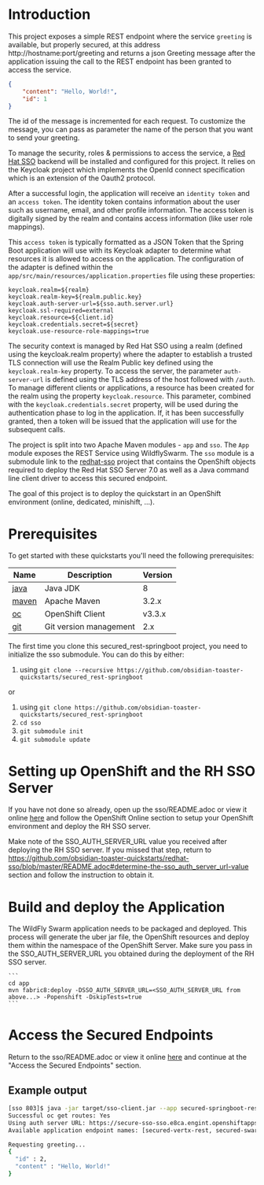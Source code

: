 # Introduction

This project exposes a simple REST endpoint where the service `greeting` is available, but properly secured, at this address
http://hostname:port/greeting and returns a json Greeting message after the application issuing the call to the REST endpoint
has been granted to access the service.

```json
{
    "content": "Hello, World!",
    "id": 1
}
```

The id of the message is incremented for each request. To customize the message, you can pass as parameter the name of the
person that you want to send your greeting.

To manage the security, roles & permissions to access the service, a [Red Hat SSO](https://access.redhat.com/documentation/en/red-hat-single-sign-on/7.0/securing-applications-and-services-guide/securing-applications-and-services-guide) backend will be installed and configured for this project.
It relies on the Keycloak project which implements the OpenId connect specification which is an extension of the Oauth2 protocol.

After a successful login, the application will receive an `identity token` and an `access token`.
The identity token contains information about the user such as username, email, and other profile information.
The access token is digitally signed by the realm and contains access information (like user role mappings).

This `access token` is typically formatted as a JSON Token that the Spring Boot application will use with its Keycloak adapter to determine what resources it is allowed to access on the application.
The configuration of the adapter is defined within the `app/src/main/resources/application.properties` file using these properties:

```properties
keycloak.realm=${realm}
keycloak.realm-key=${realm.public.key}
keycloak.auth-server-url=${sso.auth.server.url}
keycloak.ssl-required=external
keycloak.resource=${client.id}
keycloak.credentials.secret=${secret}
keycloak.use-resource-role-mappings=true
```

The security context is managed by Red Hat SSO using a realm (defined using the keycloak.realm property) where the adapter to
establish a trusted TLS connection will use the Realm Public key defined using the `keycloak.realm-key` property.
To access the server, the parameter `auth-server-url` is defined using the TLS address of the host followed with `/auth`.
To manage different clients or applications, a resource has been created for the realm using the property `keycloak.resource`.
This parameter, combined with the `keycloak.credentials.secret` property, will be used during the authentication phase to log in the application.
If, it has been successfully granted, then a token will be issued that the application will use for the subsequent calls.

The project is split into two Apache Maven modules - `app` and `sso`.
The `App` module exposes the REST Service using WildflySwarm.
The `sso` module is a submodule link to the [redhat-sso](https://github.com/obsidian-toaster-quickstarts/redhat-sso) project
 that contains the OpenShift objects required to deploy the Red Hat SSO Server 7.0 as well as a Java command line client
 driver to access this secured endpoint.

The goal of this project is to deploy the quickstart in an OpenShift environment (online, dedicated, minishift, ...).

# Prerequisites

To get started with these quickstarts you'll need the following prerequisites:

Name | Description | Version
--- | --- | ---
[java][1] | Java JDK | 8
[maven][2] | Apache Maven | 3.2.x
[oc][3] | OpenShift Client | v3.3.x
[git][4] | Git version management | 2.x

[1]: http://www.oracle.com/technetwork/java/javase/downloads/
[2]: https://maven.apache.org/download.cgi?Preferred=ftp://mirror.reverse.net/pub/apache/
[3]: https://docs.openshift.com/enterprise/3.2/cli_reference/get_started_cli.html
[4]: https://git-scm.com/book/en/v2/Getting-Started-Installing-Git

The first time you clone this secured_rest-springboot project, you need to initialize the sso submodule. You can do this by
either:
  1. using `git clone --recursive https://github.com/obsidian-toaster-quickstarts/secured_rest-springboot`

or

  1. using `git clone https://github.com/obsidian-toaster-quickstarts/secured_rest-springboot`
  1. `cd sso`
  1. `git submodule init`
  1. `git submodule update`

# Setting up OpenShift and the RH SSO Server

If you have not done so already, open up the sso/README.adoc or view it online [here](https://github.com/obsidian-toaster-quickstarts/redhat-sso/blob/master/README.adoc)
and follow the OpenShift Online section to setup your OpenShift environment and deploy the RH SSO server.

Make note of the SSO_AUTH_SERVER_URL value you received after deploying the RH SSO server. If you missed that step, return
to https://github.com/obsidian-toaster-quickstarts/redhat-sso/blob/master/README.adoc#determine-the-sso_auth_server_url-value
section and follow the instruction to obtain it.

# Build and deploy the Application

The WildFly Swarm application needs to be packaged and deployed. This process will generate the uber jar file, the OpenShift resources
and deploy them within the namespace of the OpenShift Server. Make sure you pass in the SSO_AUTH_SERVER_URL you
obtained during the deployment of the RH SSO server.

    ```
    cd app
    mvn fabric8:deploy -DSSO_AUTH_SERVER_URL=<SSO_AUTH_SERVER_URL from above...> -Popenshift -DskipTests=true
    ```
# Access the Secured Endpoints

Return to the sso/README.adoc or view it online [here](https://github.com/obsidian-toaster-quickstarts/redhat-sso/blob/master/README.adoc)
and continue at the "Access the Secured Endpoints" section.

## Example output

```bash
[sso 803]$ java -jar target/sso-client.jar --app secured-springboot-rest
Successful oc get routes: Yes
Using auth server URL: https://secure-sso-sso.e8ca.engint.openshiftapps.com/auth
Available application endpoint names: [secured-vertx-rest, secured-swarm-rest, secured-springboot-rest]

Requesting greeting...
{
  "id" : 2,
  "content" : "Hello, World!"
}
```
